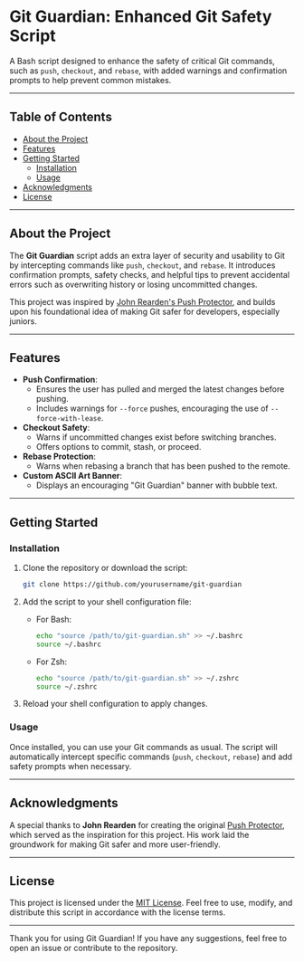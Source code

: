 # Git Guardian: Enhanced Git Safety Script

A Bash script designed to enhance the safety of critical Git commands, such as `push`, `checkout`, and `rebase`, with added warnings and confirmation prompts to help prevent common mistakes.

---

## Table of Contents

- [About the Project](#about-the-project)
- [Features](#features)
- [Getting Started](#getting-started)
  - [Installation](#installation)
  - [Usage](#usage)
- [Acknowledgments](#acknowledgments)
- [License](#license)

---

## About the Project

The **Git Guardian** script adds an extra layer of security and usability to Git by intercepting commands like `push`, `checkout`, and `rebase`. It introduces confirmation prompts, safety checks, and helpful tips to prevent accidental errors such as overwriting history or losing uncommitted changes.

This project was inspired by [John Rearden's Push Protector](https://github.com/johnrearden/push-protector), and builds upon his foundational idea of making Git safer for developers, especially juniors. 

---

## Features

- **Push Confirmation**:
  - Ensures the user has pulled and merged the latest changes before pushing.
  - Includes warnings for `--force` pushes, encouraging the use of `--force-with-lease`.
- **Checkout Safety**:
  - Warns if uncommitted changes exist before switching branches.
  - Offers options to commit, stash, or proceed.
- **Rebase Protection**:
  - Warns when rebasing a branch that has been pushed to the remote.
- **Custom ASCII Art Banner**:
  - Displays an encouraging "Git Guardian" banner with bubble text.

---

## Getting Started

### Installation

1. Clone the repository or download the script:
   ```bash
   git clone https://github.com/yourusername/git-guardian
   ```

2. Add the script to your shell configuration file:
   - For Bash:
     ```bash
     echo "source /path/to/git-guardian.sh" >> ~/.bashrc
     source ~/.bashrc
     ```
   - For Zsh:
     ```bash
     echo "source /path/to/git-guardian.sh" >> ~/.zshrc
     source ~/.zshrc
     ```

3. Reload your shell configuration to apply changes.

### Usage

Once installed, you can use your Git commands as usual. The script will automatically intercept specific commands (`push`, `checkout`, `rebase`) and add safety prompts when necessary.

---

## Acknowledgments

A special thanks to **John Rearden** for creating the original [Push Protector](https://github.com/johnrearden/git-push-confirmation), which served as the inspiration for this project. His work laid the groundwork for making Git safer and more user-friendly.

---

## License

This project is licensed under the [MIT License](LICENSE). Feel free to use, modify, and distribute this script in accordance with the license terms.

---

Thank you for using Git Guardian! If you have any suggestions, feel free to open an issue or contribute to the repository.
